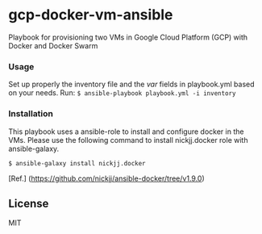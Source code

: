 # gcp-docker-vm-ansible
Playbook for provisioning two VMs in Google Cloud Platform (GCP) with Docker and Docker Swarm


### Usage 
Set up properly the inventory file and the *var* fields in playbook.yml based on your needs.
Run:
`$ ansible-playbook playbook.yml -i inventory`

### Installation
This playbook uses a ansible-role to install and configure docker in the VMs.
Please use the following command to install nickjj.docker role with ansible-galaxy.

`$ ansible-galaxy install nickjj.docker`

[Ref.] (https://github.com/nickjj/ansible-docker/tree/v1.9.0)



## License

MIT
